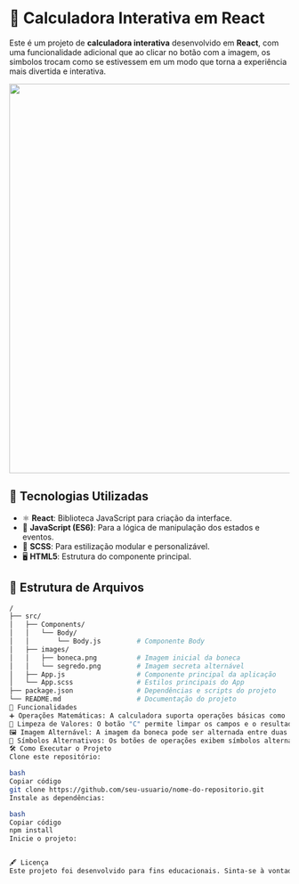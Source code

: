 # 🧮 Calculadora Interativa em React

Este é um projeto de **calculadora interativa** desenvolvido em **React**, com uma funcionalidade adicional que ao clicar no botão com a imagem, os simbolos trocam como se estivessem em um modo  que torna a experiência mais divertida e interativa.

<p align="center">
    <img src="https://github.com/user-attachments/assets/136fc198-1e99-4d41-afd5-6257cbf4fc73" width="700">
</p>

## 🚀 Tecnologias Utilizadas

- ⚛️ **React**: Biblioteca JavaScript para criação da interface.
- 📜 **JavaScript (ES6)**: Para a lógica de manipulação dos estados e eventos.
- 🎨 **SCSS**: Para estilização modular e personalizável.
- 🖥️ **HTML5**: Estrutura do componente principal.

## 📁 Estrutura de Arquivos

```bash
/
├── src/
│   ├── Components/
│   │   └── Body/
│   │       └── Body.js         # Componente Body
│   ├── images/
│   │   ├── boneca.png          # Imagem inicial da boneca
│   │   └── segredo.png         # Imagem secreta alternável
│   ├── App.js                  # Componente principal da aplicação
│   └── App.scss                # Estilos principais do App
├── package.json                # Dependências e scripts do projeto
└── README.md                   # Documentação do projeto
💄 Funcionalidades
➕ Operações Matemáticas: A calculadora suporta operações básicas como soma, subtração, multiplicação e divisão.
🧹 Limpeza de Valores: O botão "C" permite limpar os campos e o resultado.
🖼️ Imagem Alternável: A imagem da boneca pode ser alternada entre duas imagens ao ser clicada, tornando a interface mais divertida.
🔄 Símbolos Alternativos: Os botões de operações exibem símbolos alternativos ("$", "#", "@" e "&") quando a imagem secreta é exibida.
🛠️ Como Executar o Projeto
Clone este repositório:

bash
Copiar código
git clone https://github.com/seu-usuario/nome-do-repositorio.git
Instale as dependências:

bash
Copiar código
npm install
Inicie o projeto:


🖋️ Licença
Este projeto foi desenvolvido para fins educacionais. Sinta-se à vontade para explorá-lo, modificá-lo e utilizá-lo em seus próprios projetos.
